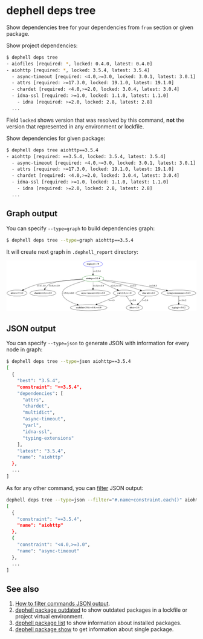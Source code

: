# dephell deps tree

Show dependencies tree for your dependencies  from `from` section or given package.

Show project dependencies:

```bash
$ dephell deps tree
- aiofiles [required: *, locked: 0.4.0, latest: 0.4.0]
- aiohttp [required: *, locked: 3.5.4, latest: 3.5.4]
  - async-timeout [required: <4.0,>=3.0, locked: 3.0.1, latest: 3.0.1]
  - attrs [required: >=17.3.0, locked: 19.1.0, latest: 19.1.0]
  - chardet [required: <4.0,>=2.0, locked: 3.0.4, latest: 3.0.4]
  - idna-ssl [required: >=1.0, locked: 1.1.0, latest: 1.1.0]
    - idna [required: >=2.0, locked: 2.8, latest: 2.8]
  ...
```

Field `locked` shows version that was resolved by this command, **not** the version that represented in any environment or lockfile.

Show dependencies for given package:

```bash
$ dephell deps tree aiohttp==3.5.4
- aiohttp [required: ==3.5.4, locked: 3.5.4, latest: 3.5.4]
  - async-timeout [required: <4.0,>=3.0, locked: 3.0.1, latest: 3.0.1]
  - attrs [required: >=17.3.0, locked: 19.1.0, latest: 19.1.0]
  - chardet [required: <4.0,>=2.0, locked: 3.0.4, latest: 3.0.4]
  - idna-ssl [required: >=1.0, locked: 1.1.0, latest: 1.1.0]
    - idna [required: >=2.0, locked: 2.8, latest: 2.8]
  ...
```

## Graph output

You can specify `--type=graph` to build dependencies graph:

```bash
$ dephell deps tree --type=graph aiohttp==3.5.4
```

It will create next graph in `.dephell_report` directory:

![](../assets/graph_example.png)

## JSON output

You can specify `--type=json` to generate JSON with information for every node in graph:

```bash
$ dephell deps tree --type=json aiohttp==3.5.4
[
  {
    "best": "3.5.4",
    "constraint": "==3.5.4",
    "dependencies": [
      "attrs",
      "chardet",
      "multidict",
      "async-timeout",
      "yarl",
      "idna-ssl",
      "typing-extensions"
    ],
    "latest": "3.5.4",
    "name": "aiohttp"
  },
  ...
]
```

As for any other command, you can [filter](filters) JSON output:

```bash
dephell deps tree --type=json --filter="#.name+constraint.each()" aiohttp==3.5.4
[
  {
    "constraint": "==3.5.4",
    "name": "aiohttp"
  },
  {
    "constraint": "<4.0,>=3.0",
    "name": "async-timeout"
  },
  ...
]
```

## See also

1. [How to filter commands JSON output](filters).
1. [dephell package outdated](cmd-package-list) to show outdated packages in a lockfile or project virtual environment.
1. [dephell package list](cmd-package-list) to show information about installed packages.
1. [dephell package show](cmd-package-show) to get information about single package.
